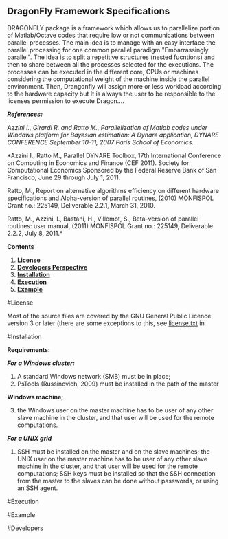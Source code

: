 ## DragonFly Framework Specifications ##


DRAGONFLY package is a framework which allows us to parallelize portion of Matlab/Octave codes that require low or not communications between parallel processes. The main idea is to manage with an easy interface the parallel processing for one common parallel paradigm "Embarrassingly parallel". The idea is to split a repetitive structures (nested fucntions) and then to share between all the processes selected for the executions. The processes can be executed in the different core, CPUs or machines considering the computational weight of the machine inside the parallel environment. Then, Drangonfly will assign more or less workload according to the hardware capacity but It is always the user to be responsible to the licenses permission to execute Dragon.... 



***References:***

*Azzini I., Girardi R. and Ratto M., Parallelization of Matlab codes under Windows platform for Bayesian estimation: A Dynare application, DYNARE CONFERENCE September 10-11, 2007 Paris School of Economics.*

*Azzini I., Ratto M., Parallel DYNARE Toolbox, 17th International Conference on Computing in Economics and Finance (CEF 2011). Society for Computational Economics Sponsored by the Federal Reserve Bank of San Francisco, June 29 through July 1, 2011.

Ratto, M., Report on alternative algorithms efficiency on different hardware specifications and Alpha-version of parallel routines, (2010) MONFISPOL Grant no.: 225149, Deliverable 2.2.1, March 31, 2010.

Ratto, M., Azzini, I., Bastani, H., Villemot, S., Beta-version of parallel routines: user manual, (2011) MONFISPOL Grant no.: 225149, Deliverable 2.2.2, July 8, 2011.*


**Contents**

1. [**License**](#License)
2.  [**Developers Perspective**](#Perpective) 
3. [**Installation**](#Installation)
4. [**Execution**](#Execution)
5. [**Example**](#Example)


#License 

Most of the source files are covered by the GNU General Public Licence version
3 or later (there are some exceptions to this, see [license.txt](license.txt) in



#Installation

**Requirements:**

***For a Windows cluster:***

1. A standard Windows network (SMB) must be in place;
2. PsTools (Russinovich, 2009) must be installed in the path of the master

**Windows machine;**

3. the Windows user on the master machine has to be user of any other
slave machine in the cluster, and that user will be used for the remote
computations.

***For a UNIX grid***


1. SSH must be installed on the master and on the slave machines; the UNIX user on the master machine has to be user of any other slave machine in the cluster, and that user will be used for the remote computations;  SSH keys must be installed so that the SSH connection from the master to the slaves can be done without passwords, or using an SSH agent.

#Execution 



#Example


#Developers 